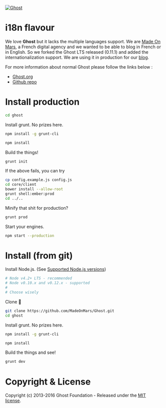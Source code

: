 <a href="https://github.com/TryGhost/Ghost"><img src="https://cloud.githubusercontent.com/assets/120485/6622822/c4c639fe-c8e7-11e4-9e64-5bec06c8b4c3.png" alt="Ghost" /></a>

# i18n flavour

We love **Ghost** but it lacks the multiple languages support. We are [Made On Mars](https://www.made-on-mars.com), a French digital agency and we wanted to be able to blog in French or in English. So we forked the Ghost LTS released (0.11.1) and added the internationalization support. We are using it in production for our [blog](https://www.made-on-mars.com/blog).

For more information about normal Ghost please follow the links below :

- [Ghost.org](https://ghost.org)
- [Github repo](https://github.com/TryGhost/Ghost)


# Install production

```bash
cd ghost
```

Install grunt. No prizes here.

```bash
npm install -g grunt-cli
```

```bash
npm install
```

Build the things!

```bash
grunt init
```

If the above fails, you can try

```bash
cp config.example.js config.js
cd core/client
bower install --allow-root
grunt shell:ember:prod
cd ../..
```

Minify that shit for production?

```bash
grunt prod
```

Start your engines.

```bash
npm start --production
```

# Install (from git)

Install Node.js. (See [Supported Node.js versions](http://support.ghost.org/supported-node-versions/))

```bash
# Node v4.2+ LTS - recommended
# Node v0.10.x and v0.12.x - supported
#
# Choose wisely
```

Clone :ghost:

```bash
git clone https://github.com/MadeOnMars/Ghost.git
cd ghost
```

Install grunt. No prizes here.

```bash
npm install -g grunt-cli
```

```bash
npm install
```

Build the things and see!

```bash
grunt dev
```

# Copyright & License

Copyright (c) 2013-2016 Ghost Foundation - Released under the [MIT license](LICENSE).
